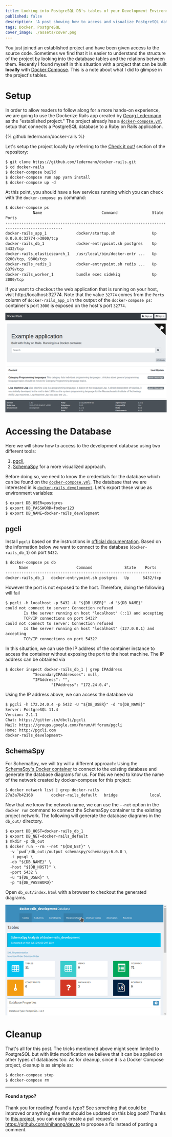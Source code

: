 ```yaml
---
title: Looking into PostgreSQL DB's tables of your Development Environment
published: false
description: 'A post showing how to access and visualize PostgreSQL database hosted in Docker container.'
tags: Docker, PostgreSQL
cover_image: ./assets/cover.png
---
```


You just joined an established project and have been given access to the source code. Sometimes we find that it is easier to understand the structure of the project by looking into the database tables and the relations between them. Recently I found myself in this situation with a project that can be built **locally** with [Docker Compose](https://docs.docker.com/compose/). This is a note about what I did to glimpse in the project's tables.

# Setup

In order to allow readers to follow along for a more hands-on experience, we are going to use the Dockerize Rails app created by [Georg Ledermann](https://github.com/ledermann) as the "established project." The project already has a [`docker-compose.yml`](https://github.com/ledermann/docker-rails/blob/c7e0e5d8be469638d21cd13d500d4e5cd4873f8e/docker-compose.yml) setup that connects a PostgreSQL database to a Ruby on Rails application.

{% github ledermann/docker-rails %}

Let's setup the project locally by referring to the [Check it out!](https://github.com/ledermann/docker-rails/tree/c7e0e5d8be469638d21cd13d500d4e5cd4873f8e#check-it-out) section of the repository:

```console
$ git clone https://github.com/ledermann/docker-rails.git
$ cd docker-rails
$ docker-compose build
$ docker-compose run app yarn install
$ docker-compose up -d
```

At this point, you should have a few services running which you can check with the `docker-compose ps` command:

```console
$ docker-compose ps
            Name                          Command               State            Ports
-----------------------------------------------------------------------------------------------
docker-rails_app_1             docker/startup.sh                Up      0.0.0.0:32774->3000/tcp
docker-rails_db_1              docker-entrypoint.sh postgres    Up      5432/tcp
docker-rails_elasticsearch_1   /usr/local/bin/docker-entr ...   Up      9200/tcp, 9300/tcp
docker-rails_redis_1           docker-entrypoint.sh redis ...   Up      6379/tcp
docker-rails_worker_1          bundle exec sidekiq              Up      3000/tcp
```

If you want to checkout the web application that is running on your host, visit http://localhost:32774. Note that the value `32774` comes from the `Ports` column of `docker-rails_app_1` in the output of the `docker-compose ps`: container's port `3000` is exposed on the host's port `32774`.

![The demo Docker-Rails app](./assets/docker_rails.png)

# Accessing the Database

Here we will show how to access to the development database using two different tools:

1. [pgcli](https://www.pgcli.com/),
2. [SchemaSpy](https://github.com/schemaspy/schemaspy) for a more visualized approach.

Before doing so, we need to know the credentials for the database which can be found on the [`docker-compose.yml`](https://github.com/ledermann/docker-rails/blob/c7e0e5d8be469638d21cd13d500d4e5cd4873f8e/docker-compose.yml#L33-L34). The database that we are interested in is [`docker-rails_development`](https://github.com/ledermann/docker-rails/blob/c7e0e5d8be469638d21cd13d500d4e5cd4873f8e/config/database.yml#L27-L29). Let's export these value as environment variables:

```console
$ export DB_USER=postgres
$ export DB_PASSWORD=foobar123
$ export DB_NAME=docker-rails_development
```

## pgcli

Install `pgcli` based on the instructions in [official documentation](https://www.pgcli.com/install). Based on the information below we want to connect to the database (`docker-rails_db_1`) on port `5432`.

```console
$ docker-compose ps db
      Name                     Command              State    Ports
--------------------------------------------------------------------
docker-rails_db_1   docker-entrypoint.sh postgres   Up      5432/tcp
```

However the port is not exposed to the host. Therefore, doing the following will fail

```console
$ pgcli -h localhost -p 5432 -U "${DB_USER}" -d "${DB_NAME}"
could not connect to server: Connection refused
        Is the server running on host "localhost" (::1) and accepting
        TCP/IP connections on port 5432?
could not connect to server: Connection refused
        Is the server running on host "localhost" (127.0.0.1) and accepting
        TCP/IP connections on port 5432?
```

In this situation, we can use the IP address of the container instance to access the container without exposing the port to the host machine. The IP address can be obtained via

```console
$ docker inspect docker-rails_db_1 | grep IPAddress
            "SecondaryIPAddresses": null,
            "IPAddress": "",
                    "IPAddress": "172.24.0.4",
```

Using the IP address above, we can access the database via

```console
$ pgcli -h 172.24.0.4 -p 5432 -U "${DB_USER}" -d "${DB_NAME}"
Server: PostgreSQL 11.4
Version: 2.1.1
Chat: https://gitter.im/dbcli/pgcli
Mail: https://groups.google.com/forum/#!forum/pgcli
Home: http://pgcli.com
docker-rails_development>
```

## SchemaSpy

For SchemaSpy, we will try will a different approach: Using the [SchemaSpy's Docker container](https://hub.docker.com/r/schemaspy/schemaspy/) to connect to the existing database and generate the database diagrams for us. For this we need to know the name of the network created by docker-compose for this project:

```console
$ docker network list | grep docker-rails
27a3a7b42168        docker-rails_default   bridge              local
```

Now that we know the network name, we can use the `--net` option in the `docker run` command to connect the SchemaSpy container to the existing project network. The following will generate the database diagrams in the `db_out/` directory.

```console
$ export DB_HOST=docker-rails_db_1
$ export DB_NET=docker-rails_default
$ mkdir -p db_out
$ docker run --rm --net "${DB_NET}" \
  -v `pwd`/db_out:/output schemaspy/schemaspy:6.0.0 \
  -t pgsql \
  -db "${DB_NAME}" \
  -host "${DB_HOST}" \
  -port 5432 \
  -u "${DB_USER}" \
  -p "${DB_PASSWORD}"
```

Open `db_out/index.html` with a browser to checkout the generated diagrams.

![Using SchemaSpy](./assets/schemaspy.gif)

# Cleanup

That's all for this post. The tricks mentioned above might seem limited to PostgreSQL but with little modification we believe that it can be applied on other types of databases too. As for cleanup, since it is a Docker Compose project, cleanup is as simple as:

```console
$ docker-compose stop
$ docker-compose rm
```

---

#### Found a typo?

Thank you for reading! Found a typo? See something that could be improved or anything else that should be updated on this blog post? Thanks to [this project](https://github.com/maxime1992/dev.to), you can easily create a pull request on https://github.com/shihanng/dev.to to propose a fix instead of posting a comment.
